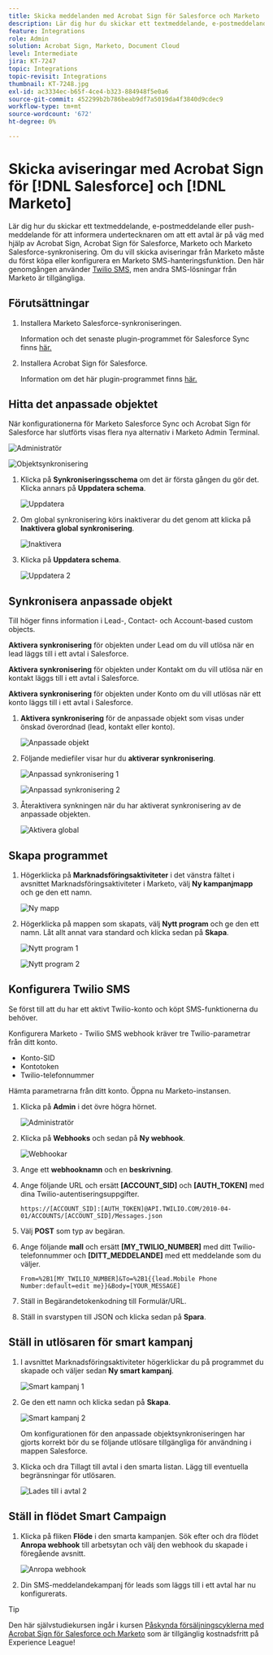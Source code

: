 ```yaml
---
title: Skicka meddelanden med Acrobat Sign för Salesforce och Marketo
description: Lär dig hur du skickar ett textmeddelande, e-postmeddelande eller push-meddelande för att informera undertecknaren om att ett avtal är på väg
feature: Integrations
role: Admin
solution: Acrobat Sign, Marketo, Document Cloud
level: Intermediate
jira: KT-7247
topic: Integrations
topic-revisit: Integrations
thumbnail: KT-7248.jpg
exl-id: ac3334ec-b65f-4ce4-b323-884948f5e0a6
source-git-commit: 452299b2b786beab9df7a5019da4f3840d9cdec9
workflow-type: tm+mt
source-wordcount: '672'
ht-degree: 0%

---
```


# Skicka aviseringar med Acrobat Sign för [!DNL Salesforce] och [!DNL Marketo]

Lär dig hur du skickar ett textmeddelande, e-postmeddelande eller push-meddelande för att informera undertecknaren om att ett avtal är på väg med hjälp av Acrobat Sign, Acrobat Sign för Salesforce, Marketo och Marketo Salesforce-synkronisering. Om du vill skicka aviseringar från Marketo måste du först köpa eller konfigurera en Marketo SMS-hanteringsfunktion. Den här genomgången använder [Twilio SMS](https://launchpoint.marketo.com/twilio/twilio-sms-for-marketo/), men andra SMS-lösningar från Marketo är tillgängliga.

## Förutsättningar

1. Installera Marketo Salesforce-synkroniseringen.

   Information och det senaste plugin-programmet för Salesforce Sync finns [här.](https://experienceleague.adobe.com/docs/marketo/using/product-docs/crm-sync/salesforce-sync/understanding-the-salesforce-sync.html)

1. Installera Acrobat Sign för Salesforce.

   Information om det här plugin-programmet finns [här.](https://helpx.adobe.com/ca/sign/using/salesforce-integration-installation-guide.html)

## Hitta det anpassade objektet

När konfigurationerna för Marketo Salesforce Sync och Acrobat Sign för Salesforce har slutförts visas flera nya alternativ i Marketo Admin Terminal.

![Administratör](assets/adminTab.png)

![Objektsynkronisering](assets/salesforceAdmin.png)

1. Klicka på **Synkroniseringsschema** om det är första gången du gör det. Klicka annars på **Uppdatera schema**.

   ![Uppdatera](assets/refreshSchema1.png)

1. Om global synkronisering körs inaktiverar du det genom att klicka på **Inaktivera global synkronisering**.

   ![Inaktivera](assets/disableGlobal.png)

1. Klicka på **Uppdatera schema**.

   ![Uppdatera 2](assets/refreshSchema2.png)

## Synkronisera anpassade objekt

Till höger finns information i Lead-, Contact- och Account-based custom objects.

**Aktivera synkronisering** för objekten under Lead om du vill utlösa när en lead läggs till i ett avtal i Salesforce.

**Aktivera synkronisering** för objekten under Kontakt om du vill utlösa när en kontakt läggs till i ett avtal i Salesforce.

**Aktivera synkronisering** för objekten under Konto om du vill utlösas när ett konto läggs till i ett avtal i Salesforce.

1. **Aktivera synkronisering** för de anpassade objekt som visas under önskad överordnad (lead, kontakt eller konto).

   ![Anpassade objekt](assets/customObjects.png)

1. Följande mediefiler visar hur du **aktiverar synkronisering**.

   ![Anpassad synkronisering 1](assets/customObjectSync1.png)

   ![Anpassad synkronisering 2](assets/customObjectSync2.png)

1. Återaktivera synkningen när du har aktiverat synkronisering av de anpassade objekten.

   ![Aktivera global](assets/enableGlobal.png)

## Skapa programmet

1. Högerklicka på **Marknadsföringsaktiviteter** i det vänstra fältet i avsnittet Marknadsföringsaktiviteter i Marketo, välj **Ny kampanjmapp** och ge den ett namn.

   ![Ny mapp](assets/newFolder.png)

1. Högerklicka på mappen som skapats, välj **Nytt program** och ge den ett namn. Låt allt annat vara standard och klicka sedan på **Skapa**.

   ![Nytt program 1](assets/newProgram1.png)

   ![Nytt program 2](assets/newProgram2.png)

## Konfigurera Twilio SMS

Se först till att du har ett aktivt Twilio-konto och köpt SMS-funktionerna du behöver.

Konfigurera Marketo - Twilio SMS webhook kräver tre Twilio-parametrar från ditt konto.

- Konto-SID
- Kontotoken
- Twilio-telefonnummer

Hämta parametrarna från ditt konto. Öppna nu Marketo-instansen.

1. Klicka på **Admin** i det övre högra hörnet.

   ![Administratör](assets/adminTab.png)

1. Klicka på **Webhooks** och sedan på **Ny webhook**.

   ![Webhookar](assets/webhooks.png)

1. Ange ett **webhooknamn** och en **beskrivning**.

1. Ange följande URL och ersätt **[ACCOUNT_SID]** och **[AUTH_TOKEN]** med dina Twilio-autentiseringsuppgifter.

   ```
   https://[ACCOUNT_SID]:[AUTH_TOKEN]@API.TWILIO.COM/2010-04-01/ACCOUNTS/[ACCOUNT_SID]/Messages.json
   ```

1. Välj **POST** som typ av begäran.

1. Ange följande **mall** och ersätt **[MY_TWILIO_NUMBER]** med ditt Twilio-telefonnummer och **[DITT_MEDDELANDE]** med ett meddelande som du väljer.

   ```
   From=%2B1[MY_TWILIO_NUMBER]&To=%2B1{{lead.Mobile Phone Number:default=edit me}}&Body=[YOUR_MESSAGE]
   ```

1. Ställ in Begärandetokenkodning till Formulär/URL.

1. Ställ in svarstypen till JSON och klicka sedan på **Spara**.

## Ställ in utlösaren för smart kampanj

1. I avsnittet Marknadsföringsaktiviteter högerklickar du på programmet du skapade och väljer sedan **Ny smart kampanj**.

   ![Smart kampanj 1](assets/smartCampaign1.png)

1. Ge den ett namn och klicka sedan på **Skapa**.

   ![Smart kampanj 2](assets/smartCampaign3.png)

   Om konfigurationen för den anpassade objektsynkroniseringen har gjorts korrekt bör du se följande utlösare tillgängliga för användning i mappen Salesforce.

1. Klicka och dra Tillagt till avtal i den smarta listan. Lägg till eventuella begränsningar för utlösaren.

   ![Lades till i avtal 2](assets/addedToAgreement2.png)

## Ställ in flödet Smart Campaign

1. Klicka på fliken **Flöde** i den smarta kampanjen. Sök efter och dra flödet **Anropa webhook** till arbetsytan och välj den webhook du skapade i föregående avsnitt.

   ![Anropa webhook](assets/callWebhook.png)

1. Din SMS-meddelandekampanj för leads som läggs till i ett avtal har nu konfigurerats.

>[!TIP]
>
>Den här självstudiekursen ingår i kursen [Påskynda försäljningscyklerna med Acrobat Sign för Salesforce och Marketo](https://experienceleague.adobe.com/?recommended=Sign-U-1-2021.1) som är tillgänglig kostnadsfritt på Experience League!